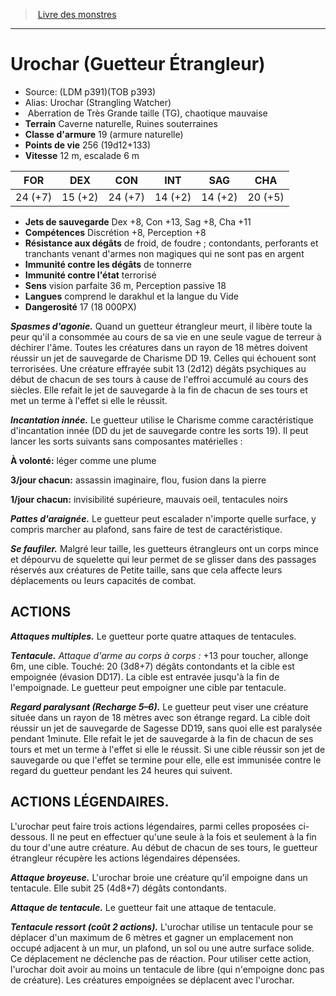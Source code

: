 ﻿> [Livre des monstres](tome_of_beasts.md)

---

# Urochar (Guetteur Étrangleur)

- Source: (LDM p391)(TOB p393)
- Alias: Urochar (Strangling Watcher)
-  Aberration de Très Grande taille (TG), chaotique mauvaise
- **Terrain** Caverne naturelle, Ruines souterraines
- **Classe d'armure** 19 (armure naturelle)
- **Points de vie** 256 (19d12+133)
- **Vitesse** 12 m, escalade 6 m

|FOR|DEX|CON|INT|SAG|CHA|
|---|---|---|---|---|---|
|24 (+7)|15 (+2)|24 (+7)|14 (+2)|14 (+2)|20 (+5)|

- **Jets de sauvegarde** Dex +8, Con +13, Sag +8, Cha +11
- **Compétences** Discrétion +8, Perception +8
- **Résistance aux dégâts** de froid, de foudre ; contondants, perforants et tranchants venant d'armes non magiques qui ne sont pas en argent
- **Immunité contre les dégâts** de tonnerre
- **Immunité contre l'état** terrorisé
- **Sens** vision parfaite 36 m, Perception passive 18
- **Langues** comprend le darakhul et la langue du Vide
- **Dangerosité** 17 (18 000PX)

**_Spasmes d'agonie._** Quand un guetteur étrangleur meurt, il libère toute la peur qu'il a consommée au cours de sa vie en une seule vague de terreur à déchirer l'âme. Toutes les créatures dans un rayon de 18 mètres doivent réussir un jet de sauvegarde de Charisme DD 19. Celles qui échouent sont terrorisées. Une créature effrayée subit 13 (2d12) dégâts psychiques au début de chacun de ses tours à cause de l'effroi accumulé au cours des siècles. Elle refait le jet de sauvegarde à la fin de chacun de ses tours et met un terme à l'effet si elle le réussit.

**_Incantation innée._** Le guetteur utilise le Charisme comme caractéristique d'incantation innée (DD du jet de sauvegarde contre les sorts 19). Il peut lancer les sorts suivants sans composantes matérielles :

**À volonté:** léger comme une plume

**3/jour chacun:** assassin imaginaire, flou, fusion dans la pierre

**1/jour chacun:** invisibilité supérieure, mauvais oeil, tentacules noirs

**_Pattes d'araignée._** Le guetteur peut escalader n'importe quelle surface, y compris marcher au plafond, sans faire de test de caractéristique.

**_Se faufiler._** Malgré leur taille, les guetteurs étrangleurs ont un corps mince et dépourvu de squelette qui leur permet de se glisser dans des passages réservés aux créatures de Petite taille, sans que cela affecte leurs déplacements ou leurs capacités de combat.

## ACTIONS

**_Attaques multiples._** Le guetteur porte quatre attaques de tentacules.

**_Tentacule._** _Attaque d'arme au corps à corps :_ +13 pour toucher, allonge 6m, une cible. Touché: 20 (3d8+7) dégâts contondants et la cible est empoignée (évasion DD17). La cible est entravée jusqu'à la fin de l'empoignade. Le guetteur peut empoigner une cible par tentacule.

**_Regard paralysant (Recharge 5–6)._** Le guetteur peut viser une créature située dans un rayon de 18 mètres avec son étrange regard. La cible doit réussir un jet de sauvegarde de Sagesse DD19, sans quoi elle est paralysée pendant 1minute. Elle refait le jet de sauvegarde à la fin de chacun de ses tours et met un terme à l'effet si elle le réussit. Si une cible réussir son jet de sauvegarde ou que l'effet se termine pour elle, elle est immunisée contre le regard du guetteur pendant les 24 heures qui suivent.

## ACTIONS LÉGENDAIRES.

L'urochar peut faire trois actions légendaires, parmi celles proposées ci-dessous. Il ne peut en effectuer qu'une seule à la fois et seulement à la fin du tour d'une autre créature. Au début de chacun de ses tours, le guetteur étrangleur récupère les actions légendaires dépensées.

**_Attaque broyeuse._** L'urochar broie une créature qu'il empoigne dans un tentacule. Elle subit 25 (4d8+7) dégâts contondants.

**_Attaque de tentacule._** Le guetteur fait une attaque de tentacule.

**_Tentacule ressort (coût 2 actions)._** L'urochar utilise un tentacule pour se déplacer d'un maximum de 6 mètres et gagner un emplacement non occupé adjacent à un mur, un plafond, un sol ou une autre surface solide. Ce déplacement ne déclenche pas de réaction. Pour utiliser cette action, l'urochar doit avoir au moins un tentacule de libre (qui n'empoigne donc pas de créature). Les créatures empoignées se déplacent avec l'urochar.

